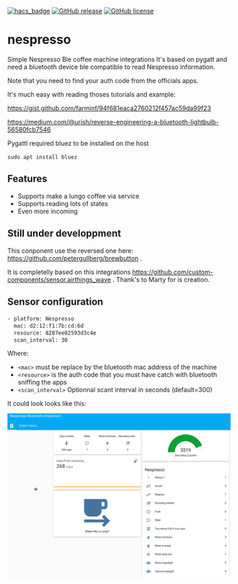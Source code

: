 [![hacs_badge](https://img.shields.io/badge/HACS-Default-green.svg)](https://github.com/custom-components/hacs)
[![GitHub release](https://img.shields.io/github/release/tikismoke/home-assistant-nespressoble)](https://GitHub.com/tikismoke/home-assistant-nespressoble/releases/)
[![GitHub license](https://img.shields.io/github/license/tikismoke/home-assistant-nespressoble)](https://github.com/tikismoke/home-assistant-nespressoble/LICENSE)

# nespresso

Simple Nespresso Ble coffee machine integrations
It's based on pygatt and need a bluetooth device ble compatible to read Nespresso information.

Note that you need to find your auth code from the officials apps.

It's much easy with reading thoses tutorials and example:

https://gist.github.com/farminf/94f681eaca2760212f457ac59da99f23

https://medium.com/@urish/reverse-engineering-a-bluetooth-lightbulb-56580fcb7546

Pygattl required bluez to be installed on the host

```
sudo apt install bluez
```

## Features
* Supports make a lungo coffee via service
* Supports reading lots of states
* Even more incoming

## Still under developpment
This conponent use the reversed one here: https://github.com/petergullberg/brewbutton .

It is completelly based on this integrations https://github.com/custom-components/sensor.airthings_wave .
Thank's to Marty for is creation.

## Sensor configuration

```
- platform: Nespresso
  mac: d2:12:f1:7b:cd:6d
  resource: 8287ee82593d3c4e
  scan_interval: 30
```

Where:
- `<mac>` must be replace by the bluetooth mac address of the machine
- `<resource>` is the auth code that you must have catch with bluetooth sniffing the apps
- `<scan_interval>` Optionnal scant interval in seconds (default=300)

It could look looks like this:

![Image of HASS](HA_integration.png)
